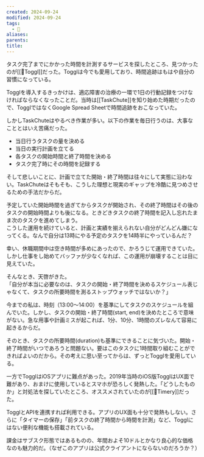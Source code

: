 ```yaml
---
created: 2024-09-24
modified: 2024-09-24
tags:
  - 💭
aliases: 
parents: 
title: 
---
```

タスク完了までにかかった時間を計測するサービスを探したところ、見つかったのが[[🧰Toggl]]だった。Togglは今でも愛用しており、時間追跡はもはや自分の習慣になっている。

Togglを導入するきっかけは、適応障害の治療の一環で1日の行動記録をつけなければならなくなったことだ。当時は[[TaskChute]]を知り始めた時期だったので、TogglではなくGoogle Spread Sheetで時間追跡をおこなっていた。

しかしTaskChuteはやるべき作業が多い。以下の作業を毎日行うのは、大事なこととはいえ苦痛だった。
- 当日行うタスクの量を決める
- 当日の実行計画を立てる
- 各タスクの開始時間と終了時間を決める
- タスク完了時にその時間を記録する

そして悲しいことに、計画で立てた開始・終了時間は往々にして実態に沿わない。TaskChuteはそもそも、こうした理想と現実のギャップを冷酷に見つめさせるための手法だからだ。

予定していた開始時間を過ぎてからタスクが開始され、その終了時間はその後のタスクの開始時間よりも後になる。ときどきタスクの終了時間を記入し忘れたまま次のタスクを進めてしまう。  
こうした運用を続けていると、計画と実績を揃えられない自分がどんどん嫌になってくる。なんで自分は13時にやる予定のタスクを14時半にやっているんだ？

幸い、休職期間中は空き時間が多めにあったので、かろうじて運用できていた。しかし仕事をし始めてバッファが少なくなれば、この運用が崩壊することは目に見えていた。

そんなとき、天啓がきた。  
「自分が本当に必要なのは、タスクの開始・終了時間を決めるスケジュール表じゃなくて、タスクの所要時間を測るストップウォッチではないか？」  

今までの私は、時刻（13:00〜14:00）を基準にしてタスクのスケジュールを組んでいた。しかし、タスクの開始・終了時間(start, end)を決めたところで意味がない。急な用事や計画ミスが起これば、1分、10分、1時間のズレなんて容易に起きるからだ。

そのとき、タスクの所要時間(duration)も基準にできることに気づいた。開始・終了時間がいつであろうと問題ない。要はこのタスクに1時間取り組むことができればよいのだから。その考えに思い至ってからは、ずっとTogglを愛用している。

一方でTogglはiOSアプリに難点があった。2019年当時のiOS版TogglはUX面で難があり、おまけに使用しているとスマホが恐ろしく発熱した。「どうしたものか」と対処法を探していたところ、オススメされていたのが[[🧰Timery]]だった。

TogglとAPIを連携すれば利用できる。アプリのUX面も十分で発熱もしない。さらに「タイマーの保存」「前タスクの終了時間から時間を計測」など、Togglにはない便利な機能も搭載されている。

課金はサブスク形態ではあるものの、年間およそ10ドルとかなり良心的な価格なのも魅力的だ。（なぜこのアプリは公式クライアントにならないのだろうか？）